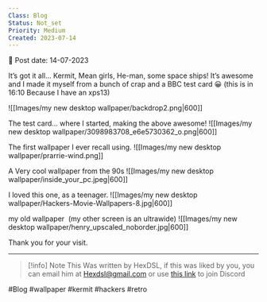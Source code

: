 ```yaml
---
Class: Blog
Status: Not_set
Priority: Medium
Created: 2023-07-14
---
```


📆 Post date: 14-07-2023

It’s got it all… Kermit, Mean girls, He-man, some space ships! It’s awesome and I made it myself from a bunch of crap and a BBC test card 😀 (this is in 16:10 Because I have an xps13)

![[Images/my new desktop wallpaper/backdrop2.png|600]]

The test card… where I started, making the above awesome!
![[Images/my new desktop wallpaper/3098983708_e6e5730362_o.png|600]]

The first wallpaper I ever recall using.
![[Images/my new desktop wallpaper/prarrie-wind.png]]

A Very cool wallpaper from the 90s
![[Images/my new desktop wallpaper/inside_your_pc.jpeg|600]]
 
I loved this one, as a teenager.
![[Images/my new desktop wallpaper/Hackers-Movie-Wallpapers-8.jpg|600]]

my old wallpaper  (my other screen is an ultrawide)
![[Images/my new desktop wallpaper/henry_upscaled_noborder.jpg|600]]
  
Thank you for your visit.

---

> [!info] Note
> This Was written by HexDSL, if this was liked by you, you can email him at [Hexdsl@gmail.com](mailto:hexdsl@gmail.com) or use [this link](https://discord.hexdsl.com) to join Discord

#Blog #wallpaper #kermit #hackers #retro